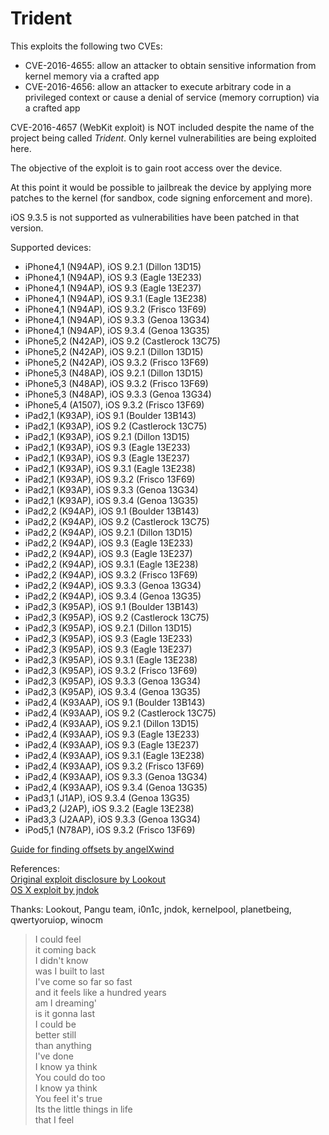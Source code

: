 # Trident

This exploits the following two CVEs:
* CVE-2016-4655: allow an attacker to obtain sensitive information from kernel memory via a crafted app
* CVE-2016-4656: allow an attacker to execute arbitrary code in a privileged context or cause a denial of service (memory corruption) via a crafted app

CVE-2016-4657 (WebKit exploit) is NOT included despite the name of the project being called *Trident*. Only kernel vulnerabilities are being exploited here.

The objective of the exploit is to gain root access over the device.

At this point it would be possible to jailbreak the device by applying more patches to the kernel (for sandbox, code signing enforcement and more).

iOS 9.3.5 is not supported as vulnerabilities have been patched in that version.

Supported devices:
* iPhone4,1 (N94AP), iOS 9.2.1 (Dillon 13D15)
* iPhone4,1 (N94AP), iOS 9.3 (Eagle 13E233)
* iPhone4,1 (N94AP), iOS 9.3 (Eagle 13E237)
* iPhone4,1 (N94AP), iOS 9.3.1 (Eagle 13E238)
* iPhone4,1 (N94AP), iOS 9.3.2 (Frisco 13F69)
* iPhone4,1 (N94AP), iOS 9.3.3 (Genoa 13G34)
* iPhone4,1 (N94AP), iOS 9.3.4 (Genoa 13G35)
* iPhone5,2 (N42AP), iOS 9.2 (Castlerock 13C75)
* iPhone5,2 (N42AP), iOS 9.2.1 (Dillon 13D15)
* iPhone5,2 (N42AP), iOS 9.3.2 (Frisco 13F69)
* iPhone5,3 (N48AP), iOS 9.2.1 (Dillon 13D15)
* iPhone5,3 (N48AP), iOS 9.3.2 (Frisco 13F69)
* iPhone5,3 (N48AP), iOS 9.3.3 (Genoa 13G34)
* iPhone5,4 (A1507), iOS 9.3.2 (Frisco 13F69)
* iPad2,1 (K93AP), iOS 9.1 (Boulder 13B143)
* iPad2,1 (K93AP), iOS 9.2 (Castlerock 13C75)
* iPad2,1 (K93AP), iOS 9.2.1 (Dillon 13D15)
* iPad2,1 (K93AP), iOS 9.3 (Eagle 13E233)
* iPad2,1 (K93AP), iOS 9.3 (Eagle 13E237)
* iPad2,1 (K93AP), iOS 9.3.1 (Eagle 13E238)
* iPad2,1 (K93AP), iOS 9.3.2 (Frisco 13F69)
* iPad2,1 (K93AP), iOS 9.3.3 (Genoa 13G34)
* iPad2,1 (K93AP), iOS 9.3.4 (Genoa 13G35)
* iPad2,2 (K94AP), iOS 9.1 (Boulder 13B143)
* iPad2,2 (K94AP), iOS 9.2 (Castlerock 13C75)
* iPad2,2 (K94AP), iOS 9.2.1 (Dillon 13D15)
* iPad2,2 (K94AP), iOS 9.3 (Eagle 13E233)
* iPad2,2 (K94AP), iOS 9.3 (Eagle 13E237)
* iPad2,2 (K94AP), iOS 9.3.1 (Eagle 13E238)
* iPad2,2 (K94AP), iOS 9.3.2 (Frisco 13F69)
* iPad2,2 (K94AP), iOS 9.3.3 (Genoa 13G34)
* iPad2,2 (K94AP), iOS 9.3.4 (Genoa 13G35)
* iPad2,3 (K95AP), iOS 9.1 (Boulder 13B143)
* iPad2,3 (K95AP), iOS 9.2 (Castlerock 13C75)
* iPad2,3 (K95AP), iOS 9.2.1 (Dillon 13D15)
* iPad2,3 (K95AP), iOS 9.3 (Eagle 13E233)
* iPad2,3 (K95AP), iOS 9.3 (Eagle 13E237)
* iPad2,3 (K95AP), iOS 9.3.1 (Eagle 13E238)
* iPad2,3 (K95AP), iOS 9.3.2 (Frisco 13F69)
* iPad2,3 (K95AP), iOS 9.3.3 (Genoa 13G34)
* iPad2,3 (K95AP), iOS 9.3.4 (Genoa 13G35)
* iPad2,4 (K93AAP), iOS 9.1 (Boulder 13B143)
* iPad2,4 (K93AAP), iOS 9.2 (Castlerock 13C75)
* iPad2,4 (K93AAP), iOS 9.2.1 (Dillon 13D15)
* iPad2,4 (K93AAP), iOS 9.3 (Eagle 13E233)
* iPad2,4 (K93AAP), iOS 9.3 (Eagle 13E237)
* iPad2,4 (K93AAP), iOS 9.3.1 (Eagle 13E238)
* iPad2,4 (K93AAP), iOS 9.3.2 (Frisco 13F69)
* iPad2,4 (K93AAP), iOS 9.3.3 (Genoa 13G34)
* iPad2,4 (K93AAP), iOS 9.3.4 (Genoa 13G35)
* iPad3,1 (J1AP), iOS 9.3.4 (Genoa 13G35)
* iPad3,2 (J2AP), iOS 9.3.2 (Eagle 13E238)
* iPad3,3 (J2AAP), iOS 9.3.3 (Genoa 13G34)
* iPod5,1 (N78AP), iOS 9.3.2 (Frisco 13F69)

[Guide for finding offsets by angelXwind](https://angelxwind.net/?page/trident-address-tutorial)

References:  
[Original exploit disclosure by Lookout](http://info.lookout.com/rs/051-ESQ-475/images/lookout-pegasus-technical-analysis.pdf)  
[OS X exploit by jndok](https://jndok.github.io/2016/10/04/pegasus-writeup/)

Thanks: Lookout, Pangu team, i0n1c, jndok, kernelpool, planetbeing, qwertyoruiop, winocm
  
> I could feel  
> it coming back  
> I didn't know  
> was I built to last  
> I've come so far so fast  
> and it feels like a hundred years  
> am I dreaming'  
> is it gonna last  
> I could be  
> better still  
> than anything  
> I've done  
> I know ya think  
> You could do too  
> I know ya think  
> You feel it's true  
> Its the little things in life  
> that I feel
